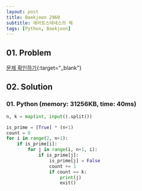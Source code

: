 ```yaml
---
layout: post
title: Baekjoon 2960
subtitle: 에라토스테네스의 체
tags: [Python, Baekjoon]
---
```


## 01. Problem

[문제 확인하기](https://www.acmicpc.net/problem/2960){:target="_blank"}

## 02. Solution

### 01. Python (memory: 31256KB, time: 40ms)

```Python
n, k = map(int, input().split())

is_prime = [True] * (n+1)
count = 0
for i in range(2, n+1):
    if is_prime[i]:
        for j in range(i, n+1, i):
            if is_prime[j]:
                is_prime[j] = False
                count += 1
                if count == k:
                    print(j)
                    exit()
```
